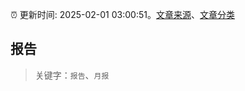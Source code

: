 :alarm_clock: 更新时间: 2025-02-01 03:00:51。[文章来源](/README.md)、[文章分类](/TAGS.md)

## 报告


> 关键字：`报告`、`月报`



